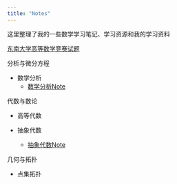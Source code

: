 ```yaml
---
title: "Notes"
---
```


这里整理了我的一些数学学习笔记、学习资源和我的学习资料

[东南大学高等数学竞赛试题](https://liyanyang1219.github.io/assets/southeast.pdf)

分析与微分方程

* 数学分析
  - [数学分析Note](https://liyanyang1219.github.io/assets/MathematicalAnalysis.pdf)
  
代数与数论

* 高等代数

* 抽象代数
  - [抽象代数Note](https://liyanyang1219.github.io/assets/AbstractAlgebra.pdf)

几何与拓扑

* 点集拓扑
